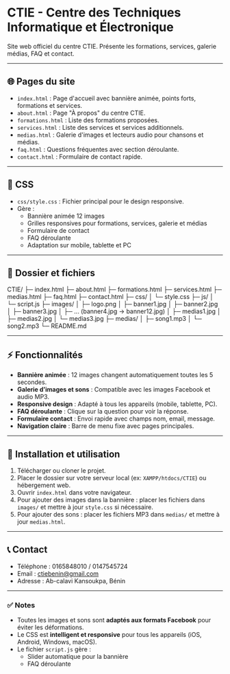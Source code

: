 # CTIE - Centre des Techniques Informatique et Électronique

Site web officiel du centre CTIE. Présente les formations, services, galerie médias, FAQ et contact.

---

## 🌐 Pages du site

- `index.html` : Page d'accueil avec bannière animée, points forts, formations et services.
- `about.html` : Page "À propos" du centre CTIE.
- `formations.html` : Liste des formations proposées.
- `services.html` : Liste des services et services additionnels.
- `medias.html` : Galerie d'images et lecteurs audio pour chansons et médias.
- `faq.html` : Questions fréquentes avec section déroulante.
- `contact.html` : Formulaire de contact rapide.

---

## 🎨 CSS

- `css/style.css` : Fichier principal pour le design responsive.
- Gère :
  - Bannière animée 12 images
  - Grilles responsives pour formations, services, galerie et médias
  - Formulaire de contact
  - FAQ déroulante
  - Adaptation sur mobile, tablette et PC

---

## 📂 Dossier et fichiers

CTIE/ ├─ index.html ├─ about.html ├─ formations.html ├─ services.html ├─ medias.html ├─ faq.html ├─ contact.html ├─ css/ │  └─ style.css ├─ js/ │  └─ script.js ├─ images/ │  ├─ logo.png │  ├─ banner1.jpg │  ├─ banner2.jpg │  ├─ banner3.jpg │  ├─ ... (banner4.jpg → banner12.jpg) │  ├─ medias1.jpg │  ├─ medias2.jpg │  └─ medias3.jpg ├─ medias/ │  ├─ song1.mp3 │  └─ song2.mp3 └─ README.md

---

## ⚡ Fonctionnalités

- **Bannière animée** : 12 images changent automatiquement toutes les 5 secondes.
- **Galerie d’images et sons** : Compatible avec les images Facebook et audio MP3.
- **Responsive design** : Adapté à tous les appareils (mobile, tablette, PC).
- **FAQ déroulante** : Clique sur la question pour voir la réponse.
- **Formulaire contact** : Envoi rapide avec champs nom, email, message.
- **Navigation claire** : Barre de menu fixe avec pages principales.

---

## 🚀 Installation et utilisation

1. Télécharger ou cloner le projet.
2. Placer le dossier sur votre serveur local (ex: `XAMPP/htdocs/CTIE`) ou hébergement web.
3. Ouvrir `index.html` dans votre navigateur.
4. Pour ajouter des images dans la bannière : placer les fichiers dans `images/` et mettre à jour `style.css` si nécessaire.
5. Pour ajouter des sons : placer les fichiers MP3 dans `medias/` et mettre à jour `medias.html`.

---

## 📞 Contact

- Téléphone : 0165848010 / 0147545724 
- Email : ctiebenin@gmail.com 
- Adresse : Ab-calavi Kansoukpa, Bénin

---

### ✅ Notes

- Toutes les images et sons sont **adaptés aux formats Facebook** pour éviter les déformations. 
- Le CSS est **intelligent et responsive** pour tous les appareils (iOS, Android, Windows, macOS). 
- Le fichier `script.js` gère :
  - Slider automatique pour la bannière
  - FAQ déroulante
